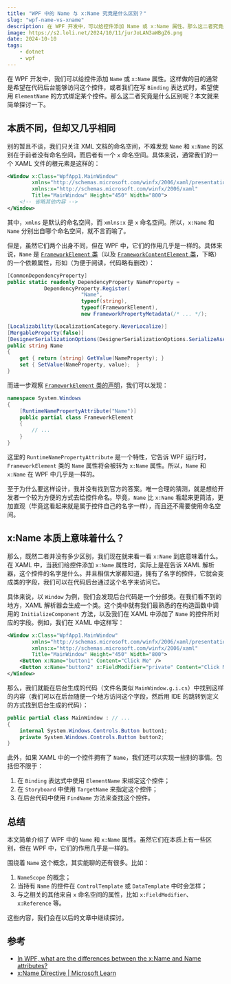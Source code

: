 ```yaml
---
title: "WPF 中的 Name 与 x:Name 究竟是什么区别？"
slug: "wpf-name-vs-xname"
description: 在 WPF 开发中，可以给控件添加 Name 或 x:Name 属性。那么这二者究竟是什么区别呢？本文就来简单探讨一下。
image: https://s2.loli.net/2024/10/11/jurJoLAN3aWBgZ6.png
date: 2024-10-10
tags:
    - dotnet
    - wpf
---
```


在 WPF 开发中，我们可以给控件添加 `Name` 或 `x:Name` 属性。这样做的目的通常是希望在代码后台能够访问这个控件，或者我们在写 `Binding` 表达式时，希望使用 `ElementName` 的方式绑定某个控件。那么这二者究竟是什么区别呢？本文就来简单探讨一下。

## 本质不同，但却又几乎相同

别的暂且不谈，我们只关注 XML 文档的命名空间，不难发现 `Name` 和 `x:Name` 的区别在于前者没有命名空间，而后者有一个 `x` 命名空间。具体来说，通常我们的一个 XAML 文件的根元素是这样的：

```xml
<Window x:Class="WpfApp1.MainWindow"
        xmlns="http://schemas.microsoft.com/winfx/2006/xaml/presentation"
        xmlns:x="http://schemas.microsoft.com/winfx/2006/xaml"
        Title="MainWindow" Height="450" Width="800">
    <!-- 省略其他内容 -->
</Window>
```

其中，`xmlns` 是默认的命名空间，而 `xmlns:x` 是 `x` 命名空间。所以，`x:Name` 和 `Name` 分别出自哪个命名空间，就不言而喻了。

但是，虽然它们两个出身不同，但在 WPF 中，它们的作用几乎是一样的。具体来说，`Name` 是 [`FrameworkElement` 类](https://source.dot.net/#PresentationFramework/System/Windows/FrameworkElement.cs,3213)（以及 [`FrameworkContentElement` 类](https://source.dot.net/#PresentationFramework/System/Windows/FrameworkContentElement.cs,834)，下略）的一个依赖属性，形如（为便于阅读，代码略有删改）：

```c#
[CommonDependencyProperty]
public static readonly DependencyProperty NameProperty =
            DependencyProperty.Register(
                        "Name",
                        typeof(string),
                        typeof(FrameworkElement),
                        new FrameworkPropertyMetadata(/* ... */);

[Localizability(LocalizationCategory.NeverLocalize)]
[MergableProperty(false)]
[DesignerSerializationOptions(DesignerSerializationOptions.SerializeAsAttribute)]
public string Name
{
    get { return (string) GetValue(NameProperty); }
    set { SetValue(NameProperty, value);  }
}
```

而进一步观察 [`FrameworkElement` 类的声明](https://source.dot.net/#PresentationFramework/System/Windows/Generated/FrameworkElement.cs,30)，我们可以发现：

```c#
namespace System.Windows
{
    [RuntimeNamePropertyAttribute("Name")]
    public partial class FrameworkElement
    {
        // ...
    }
}
```

这里的 `RuntimeNamePropertyAttribute` 是一个特性，它告诉 WPF 运行时，`FrameworkElement` 类的 `Name` 属性将会被转为 `x:Name` 属性。所以，`Name` 和 `x:Name` 在 WPF 中几乎是一样的。

至于为什么要这样设计，我并没有找到官方的答案。唯一合理的猜测，就是想给开发者一个较为方便的方式去给控件命名。毕竟，`Name` 比 `x:Name` 看起来更简洁，更加直观（毕竟这看起来就是属于控件自己的名字一样），而且还不需要使用命名空间。

## x:Name 本质上意味着什么？

那么，既然二者并没有多少区别，我们现在就来看一看 `x:Name` 到底意味着什么。在 XAML 中，当我们给控件添加 `x:Name` 属性时，实际上是在告诉 XAML 解析器，这个控件的名字是什么。并且相信大家都知道，拥有了名字的控件，它就会变成类的字段，我们可以在代码后台通过这个名字来访问它。

具体来说，以 `Window` 为例，我们会发现后台代码是一个分部类。在我们看不到的地方，XAML 解析器会生成一个类。这个类中就有我们最熟悉的在构造函数中调用的 `InitializeComponent` 方法，以及我们在 XAML 中添加了 `Name` 的控件所对应的字段。例如，我们在 XAML 中这样写：

```xml
<Window x:Class="WpfApp1.MainWindow"
        xmlns="http://schemas.microsoft.com/winfx/2006/xaml/presentation"
        xmlns:x="http://schemas.microsoft.com/winfx/2006/xaml"
        Title="MainWindow" Height="450" Width="800">
    <Button x:Name="button1" Content="Click Me" />
    <Button x:Name="button2" x:FieldModifier="private" Content="Click Me" />
</Window>
```

那么，我们就能在后台生成的代码（文件名类似 `MainWindow.g.i.cs`）中找到这样的内容（我们可以在后台随便一个地方访问这个字段，然后用 IDE 的跳转到定义的方式找到后台生成的代码）：

```c#
public partial class MainWindow : // ...
{
    internal System.Windows.Controls.Button button1;
    private System.Windows.Controls.Button button2;
}
```

此外，如果 XAML 中的一个控件拥有了 `Name`，我们还可以实现一些别的事情。包括但不限于：

1. 在 `Binding` 表达式中使用 `ElementName` 来绑定这个控件；
2. 在 `Storyboard` 中使用 `TargetName` 来指定这个控件；
3. 在后台代码中使用 `FindName` 方法来查找这个控件。

## 总结

本文简单介绍了 WPF 中的 `Name` 和 `x:Name` 属性。虽然它们在本质上有一些区别，但在 WPF 中，它们的作用几乎是一样的。

围绕着 `Name` 这个概念，其实能聊的还有很多。比如：

1. `NameScope` 的概念；
2. 当持有 `Name` 的控件在 `ControlTemplate` 或 `DataTemplate` 中时会怎样；
3. 与之相关的其他来自 `x` 命名空间的属性，比如 `x:FieldModifier`、`x:Reference` 等。

这些内容，我们会在以后的文章中继续探讨。

## 参考

- [In WPF, what are the differences between the x:Name and Name attributes?](https://stackoverflow.com/questions/589874/in-wpf-what-are-the-differences-between-the-xname-and-name-attributes)
- [x:Name Directive | Microsoft Learn](https://learn.microsoft.com/en-us/dotnet/desktop/xaml-services/xname-directive)
